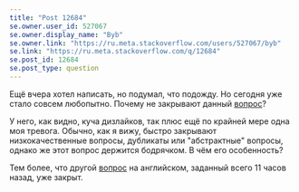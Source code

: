 ```yaml
---
title: "Post 12684"
se.owner.user_id: 527067
se.owner.display_name: "Byb"
se.owner.link: "https://ru.meta.stackoverflow.com/users/527067/byb"
se.link: "https://ru.meta.stackoverflow.com/q/12684"
se.post_id: 12684
se.post_type: question
---
```

<p>Ещё вчера хотел написать, но подумал, что подожду. Но сегодня уже стало совсем любопытно. Почему не закрывают данный <a href="https://ru.stackoverflow.com/questions/1517267/how-do-i-search-for-text-on-a-complex-class-object-in-python">вопрос</a>?</p>
<p>У него, как видно, куча дизлайков, так плюс ещё по крайней мере одна моя тревога. Обычно, как я вижу, быстро закрывают низкокачественные вопросы, дубликаты или &quot;абстрактные&quot; вопросы, однако же этот вопрос держится бодрячком. В чём его особенность?</p>
<p>Тем более, что другой <a href="https://ru.stackoverflow.com/questions/1517951/how-to-run-2-python-files-on-a-hosting">вопрос</a> на английском, заданный всего 11 часов назад, уже закрыт.</p>
